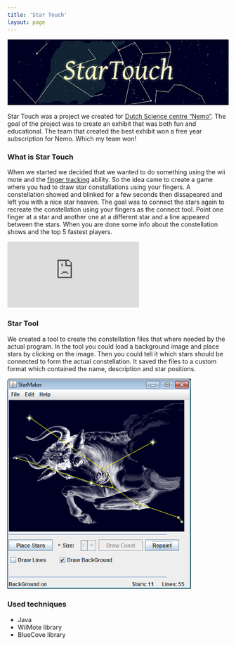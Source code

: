 ```yaml
---
title: 'Star Touch'
layout: page
---
```


![StarTouch Header](/assets/images/startouch/header.png)

Star Touch was a project we created for [Dutch Science centre “Nemo”](http://www.e-nemo.nl/en/?id=1). The goal of the project was to create an exhibit that was both fun and educational. The team that created the best exhibit won a free year subscription for Nemo. Which my team won!

### What is Star Touch

When we started we decided that we wanted to do something using the wii mote and the [finger tracking](http://www.youtube.com/watch?v=0awjPUkBXOU) ability. So the idea came to create a game where you had to draw star constallations using your fingers. A constellation showed and blinked for a few seconds then dissapeared and left you with a nice star heaven. The goal was to connect the stars again to recreate the constellation using your fingers as the connect tool. Point one finger at a star and another one at a different star and a line appeared between the stars. When you are done some info about the constellation shows and the top 5 fastest players.

<iframe allowfullscreen="" class="youtube-player youtuber" frameborder="0" mozallowfullscreen="" src="https://www.youtube.com/embed/lb_D2e40x48" type="text/html" webkitallowfullscreen=""></iframe>

### Star Tool

We created a tool to create the constellation files that where needed by the actual program. In the tool you could load a background image and place stars by clicking on the image. Then you could tell it which stars should be connected to form the actual constellation. It saved the files to a custom format which contained the name, description and star positions.

[![StarToolInterface](/assets/images/startouch/startool.png "startool")](/assets/images/startouch/startool.png)

### Used techniques

- Java
- WiiMote library
- BlueCove library